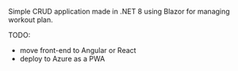 Simple CRUD application made in .NET 8 using Blazor for managing workout plan.

TODO: 
 - move front-end to Angular or React
 - deploy to Azure as a PWA
